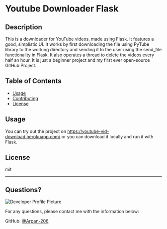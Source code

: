 # Youtube Downloader Flask
  
  
  ## Description 
  
  
  This is a downloader for YouTube videos, made using Flask. It features a good, simplistic UI. It works by first downloading the file using PyTube library to the working directory and sending it to the user using the send_file functionality in Flask. It also operates a thread to delete the videos every half an hour. It is just a beginner project and my first ever open-source GitHub Project.
  ## Table of Contents
  * [Usage](#usage)
  * [Contributing](#contributing)
  * [License](#license)
  
  ## Usage 
  
   
  You can try out the project on https://youtube-vid-download.herokuapp.com/ or you can download it locally and run it with Flask.
  
  ## License
  
  mit
  
  ---
  
  ## Questions?
  
  ![Developer Profile Picture](https://avatars.githubusercontent.com/u/64347914?v=4) 
  
  For any questions, please contact me with the information below:
 
  GitHub: [@Arpan-206](https://github.com/Arpan-206)
  
